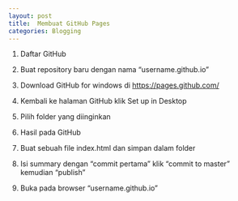 ```yaml
---
layout: post
title:  Membuat GitHub Pages
categories: Blogging
---
```

1.	Daftar GitHub
2.	Buat repository baru dengan nama “username.github.io”
 

3.	Download GitHub for windows di https://pages.github.com/
4.	Kembali ke halaman GitHub klik Set up in Desktop
 
5.	Pilih folder yang diinginkan
6.	Hasil pada GitHub 
 
7.	Buat sebuah file index.html dan simpan dalam folder 
 

8.	Isi summary dengan “commit pertama” klik “commit to master” kemudian “publish”
9.	Buka pada browser “username.github.io”
